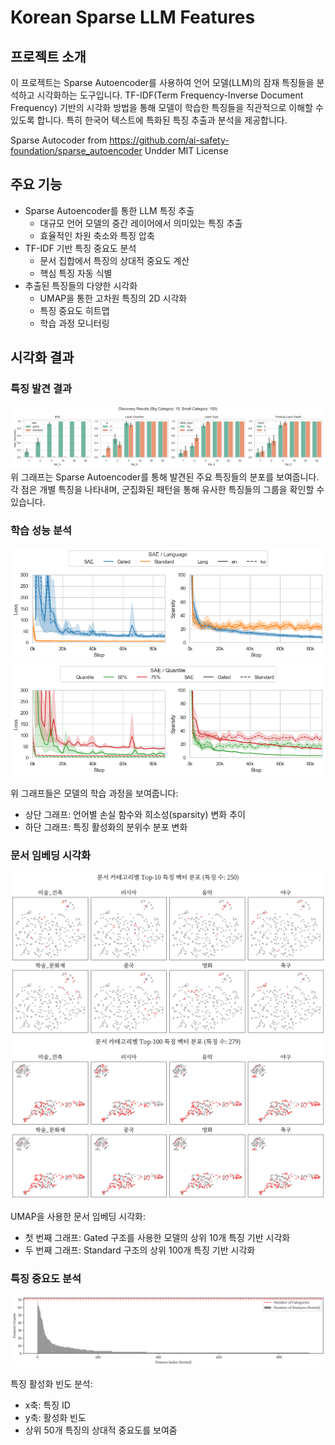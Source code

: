 # Korean Sparse LLM Features

## 프로젝트 소개
이 프로젝트는 Sparse Autoencoder를 사용하여 언어 모델(LLM)의 잠재 특징들을 분석하고 시각화하는 도구입니다. TF-IDF(Term Frequency-Inverse Document Frequency) 기반의 시각화 방법을 통해 모델이 학습한 특징들을 직관적으로 이해할 수 있도록 합니다. 특히 한국어 텍스트에 특화된 특징 추출과 분석을 제공합니다.

Sparse Autocoder from https://github.com/ai-safety-foundation/sparse_autoencoder Undder MIT License

## 주요 기능
- Sparse Autoencoder를 통한 LLM 특징 추출
  - 대규모 언어 모델의 중간 레이어에서 의미있는 특징 추출
  - 효율적인 차원 축소와 특징 압축
- TF-IDF 기반 특징 중요도 분석
  - 문서 집합에서 특징의 상대적 중요도 계산
  - 핵심 특징 자동 식별
- 추출된 특징들의 다양한 시각화
  - UMAP을 통한 고차원 특징의 2D 시각화
  - 특징 중요도 히트맵
  - 학습 과정 모니터링

## 시각화 결과

### 특징 발견 결과
<img src="assets/discovery_results.png">
위 그래프는 Sparse Autoencoder를 통해 발견된 주요 특징들의 분포를 보여줍니다. 각 점은 개별 특징을 나타내며, 군집화된 패턴을 통해 유사한 특징들의 그룹을 확인할 수 있습니다.

### 학습 성능 분석
<img src="assets/loss_sparsity_lang.png">
<img src="assets/loss_sparsity_quantile.png">

위 그래프들은 모델의 학습 과정을 보여줍니다:
- 상단 그래프: 언어별 손실 함수와 희소성(sparsity) 변화 추이
- 하단 그래프: 특징 활성화의 분위수 분포 변화

### 문서 임베딩 시각화
<img src="assets/exaone_8b_train_ko_gated_q2_topk10_umap.png">
<img src="assets/exaone_8b_train_ko_standard_q2_topk100_umap.png">

UMAP을 사용한 문서 임베딩 시각화:
- 첫 번째 그래프: Gated 구조를 사용한 모델의 상위 10개 특징 기반 시각화
- 두 번째 그래프: Standard 구조의 상위 100개 특징 기반 시각화

### 특징 중요도 분석
<img src="assets/exaone_8b_train_ko_gated_q2_topk50_feature_counts.png">

특징 활성화 빈도 분석:
- x축: 특징 ID
- y축: 활성화 빈도
- 상위 50개 특징의 상대적 중요도를 보여줌
